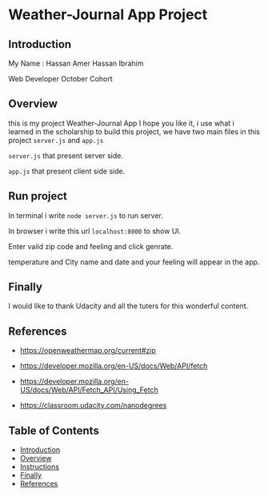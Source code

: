 # Weather-Journal App Project

## Introduction
My Name : Hassan Amer Hassan Ibrahim

Web Developer October Cohort


## Overview
this is my project Weather-Journal App I hope you like it, i use what i learned in the scholarship to build this project, we have two main files in this project `server.js` and `app.js`

 `server.js` that present server side.

 `app.js` that present client side side.

## Run project
In terminal i write `node server.js` to run server.

In browser i write this url `localhost:8000` to show UI.

Enter vaild zip code and feeling and click genrate.

temperature and City name and date and your feeling will appear in the app.


## Finally
I would like to thank Udacity and all the tuters for this wonderful content.

## References
* https://openweathermap.org/current#zip
* https://developer.mozilla.org/en-US/docs/Web/API/fetch
* https://developer.mozilla.org/en-US/docs/Web/API/Fetch_API/Using_Fetch

* https://classroom.udacity.com/nanodegrees


## Table of Contents
* [Introduction](#Introduction)
* [Overview](#Overview)
* [Instructions](#Run-project)
* [Finally](#Finally)
* [References](#References)
